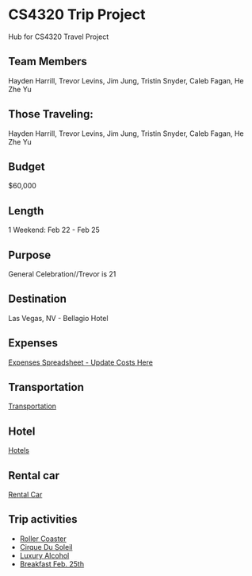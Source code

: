 # CS4320 Trip Project
Hub for CS4320 Travel Project
## Team Members
Hayden Harrill, Trevor Levins, Jim Jung, Tristin Snyder, Caleb Fagan, He Zhe Yu
## Those Traveling:
Hayden Harrill, Trevor Levins, Jim Jung, Tristin Snyder, Caleb Fagan, He Zhe Yu
## Budget
$60,000
## Length
1 Weekend: Feb 22 - Feb 25
## Purpose
General Celebration//Trevor is 21
## Destination
Las Vegas, NV - Bellagio Hotel
## Expenses
[Expenses Spreadsheet - Update Costs Here](https://docs.google.com/spreadsheets/d/1v8CSGl0PSeG5nOfz9qMIAKsIUIlrHvO2kziHH06konk/edit?usp=sharing)
## Transportation
[Transportation](MarkdownFiles/transportation.md)
## Hotel
[Hotels](MarkdownFiles/hotel.md)
## Rental car
[Rental Car](MarkdownFiles/rentalCar.md)
## Trip activities
* [Roller Coaster](MarkdownFiles/rollercoaster.md)
* [Cirque Du Soleil](MarkdownFiles/CirqueDuSoleil.md)
* [Luxury Alcohol](MarkdownFiles/luxuryalcohol.md)
* [Breakfast Feb. 25th](MarkdownFiles/BreakfastFeb25.md)
